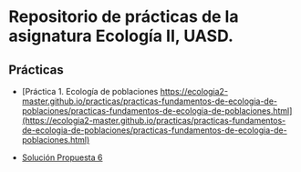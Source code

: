 # Repositorio de prácticas de la asignatura Ecología II, UASD.

## Prácticas

- [Práctica 1. Ecología de poblaciones https://ecologia2-master.github.io/practicas/practicas-fundamentos-de-ecologia-de-poblaciones/practicas-fundamentos-de-ecologia-de-poblaciones.html](https://ecologia2-master.github.io/practicas/practicas-fundamentos-de-ecologia-de-poblaciones/practicas-fundamentos-de-ecologia-de-poblaciones.html)

- [Solución Propuesta 6](practicas-fundamentos-de-ecologia-de-poblaciones/solucion-propuesta-6.md)

